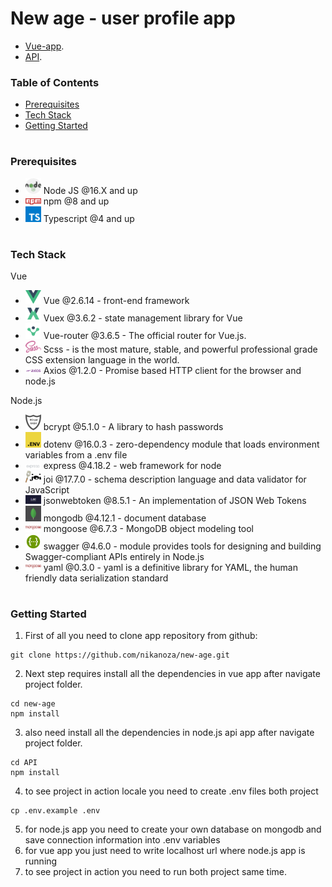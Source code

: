 # New age - user profile app

- [Vue-app](https://new-age-42884.firebaseapp.com/).
- [API](https://new-age-api-production.up.railway.app/).

### Table of Contents

- [Prerequisites](#Prerequisites)
- [Tech Stack](#Tech-Stack)
- [Getting Started](#Getting-Started)

#

### Prerequisites

- <img src="readme/nodejs.png" width="25" style="top: 8px" /> Node JS @16.X and up
- <img src="readme/npm.png" width="25" style="top: 8px" /> npm @8 and up
- <img src="readme/typescript.png" width="25" style="top: 8px" /> Typescript @4 and up

#

### Tech Stack

Vue

- <img src="readme/vue.png" width="25" style="top: 8px" /> Vue @2.6.14 - front-end framework
- <img src="readme/vuex.png" width="25" style="top: 8px" /> Vuex @3.6.2 - state management library for Vue
- <img src="readme/vue-router.png" width="25" style="top: 8px" /> Vue-router @3.6.5 - The official router for Vue.js.
- <img src="readme/sass.png" width="25" style="top: 8px" /> Scss - is the most mature, stable, and powerful professional grade CSS extension language in the world.
- <img src="readme/axios.png" width="25" style="top: 8px" /> Axios @1.2.0 - Promise based HTTP client for the browser and node.js

Node.js

- <img src="./readme/bCrypt.jpg" width="25" style="top: 8px" /> bcrypt @5.1.0 - A library to hash passwords
- <img src="./readme/dotenv.png" width="25" style="top: 8px" /> dotenv @16.0.3 - zero-dependency module that loads environment variables from a .env file
- <img src="./readme/express.png" width="25" style="top: 8px" /> express @4.18.2 - web framework for node
- <img src="./readme/joi-image.png" width="25" style="top: 8px" /> joi @17.7.0 - schema description language and data validator for JavaScript
- <img src="./readme/jwt.png" width="25" style="top: 8px" /> jsonwebtoken @8.5.1 - An implementation of JSON Web Tokens
- <img src="./readme/mongoDB.png" width="25" style="top: 8px" /> mongodb @4.12.1 - document database
- <img src="./readme/mongoose.png" width="25" style="top: 8px" /> mongoose @6.7.3 - MongoDB object modeling tool
- <img src="./readme/Swagger-logo.png" width="25" style="top: 8px" /> swagger @4.6.0 - module provides tools for designing and building Swagger-compliant APIs entirely in Node.js
- <img src="./readme/mongoose.png" width="25" style="top: 8px" /> yaml @0.3.0 - yaml is a definitive library for YAML, the human friendly data serialization standard

#

### Getting Started

1. First of all you need to clone app repository from github:

```
git clone https://github.com/nikanoza/new-age.git
```

2. Next step requires install all the dependencies in vue app after navigate project folder.

```
cd new-age
npm install
```

3. also need install all the dependencies in node.js api app after navigate project folder.

```
cd API
npm install
```

4. to see project in action locale you need to create .env files both project

```
cp .env.example .env
```

5. for node.js app you need to create your own database on mongodb and save connection information into .env variables
6. for vue app you just need to write localhost url where node.js app is running
7. to see project in action you need to run both project same time.
